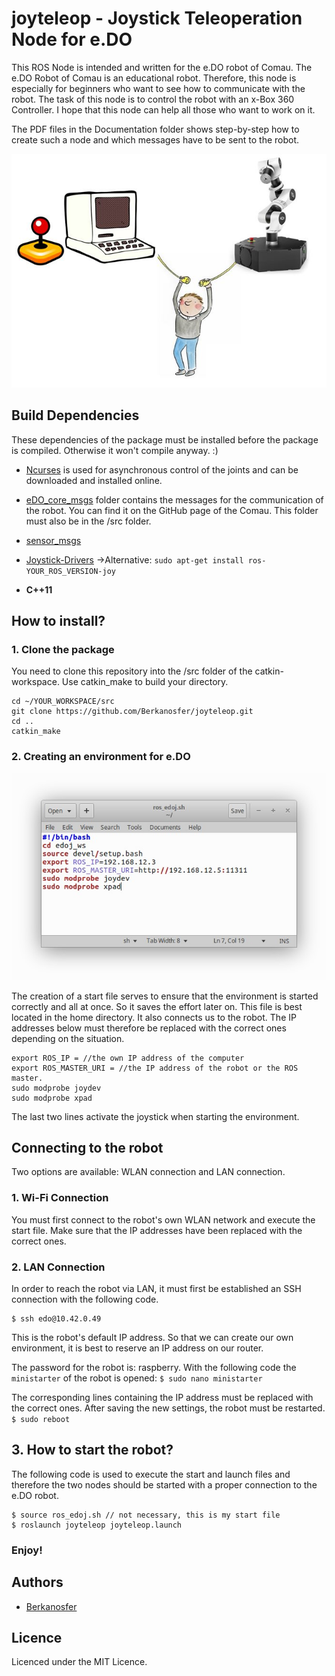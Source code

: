 # joyteleop - Joystick Teleoperation Node for e.DO

This ROS Node is intended and written for the e.DO robot of Comau. The e.DO Robot of Comau is an educational robot. Therefore, this node is especially for beginners who want to see how to communicate with the robot. The task of this node is to control the robot with an x-Box 360 Controller. I hope that this node can help all those who want to work on it.

The PDF files in the Documentation folder shows step-by-step how to create such a node and which messages have to be sent to the robot.

![Connect](https://github.com/Berkanosfer/joyteleop/blob/master/Images/Rosconnect.JPG)

## Build Dependencies
These dependencies of the package must be installed before the package is compiled. Otherwise it won't compile anyway. :)

* [Ncurses](https://www.cyberciti.biz/faq/linux-install-ncurses-library-headers-on-debian-ubuntu-centos-fedora/) is used for asynchronous control of the joints and can be downloaded and installed online.

* [eDO_core_msgs](https://github.com/Comau/eDO_core_msgs) folder contains the messages for the communication of the robot. You can find it on the GitHub page of the Comau. This folder must also be in the /src folder.

* [sensor_msgs](https://github.com/ros/common_msgs)

* [Joystick-Drivers](https://github.com/ros-drivers/joystick_drivers)
->Alternative: ```sudo apt-get install ros-YOUR_ROS_VERSION-joy```

* **C++11**

## How to install?
### 1. Clone the package

You need to clone this repository into the /src folder of the catkin-workspace. Use catkin_make to build your directory.

```
cd ~/YOUR_WORKSPACE/src
git clone https://github.com/Berkanosfer/joyteleop.git
cd ..
catkin_make
```
### 2. Creating an environment for e.DO

![ros_edoj.sh](https://github.com/Berkanosfer/joyteleop/blob/master/Images/15.jpg)

The creation of a start file serves to ensure that the environment is started correctly and all at once. So it saves the effort later on. This file is best located in the home directory. It also connects us to the robot. The IP addresses below must therefore be replaced with the correct ones depending on the situation.
```
export ROS_IP = //the own IP address of the computer
export ROS_MASTER_URI = //the IP address of the robot or the ROS master.
sudo modprobe joydev
sudo modprobe xpad
```
The last two lines activate the joystick when starting the environment.

## Connecting to the robot
Two options are available: WLAN connection and LAN connection.
### 1. Wi-Fi Connection
You must first connect to the robot's own WLAN network and execute the start file. Make sure that the IP addresses have been replaced with the correct ones.
### 2. LAN Connection
In order to reach the robot via LAN, it must first be established an SSH connection with the following code.
```
$ ssh edo@10.42.0.49
```
This is the robot's default IP address. So that we can create our own environment, it is best to reserve an IP address on our router.

The password for the robot is: raspberry. With the following code the ```ministarter``` of the robot is opened:
 ```$ sudo nano ministarter ```

The corresponding lines containing the IP address must be replaced with the correct ones. After saving the new settings, the robot must be restarted.
```$ sudo reboot```
## 3. How to start the robot?
The following code is used to execute the start and launch files and therefore the two nodes should be started with a proper connection to the e.DO robot.
```
$ source ros_edoj.sh // not necessary, this is my start file
$ roslaunch joyteleop joyteleop.launch
```
### Enjoy!

## Authors
* [Berkanosfer](mailto:berkan@kuzyaka.com)

## Licence

Licenced under the MIT Licence.

